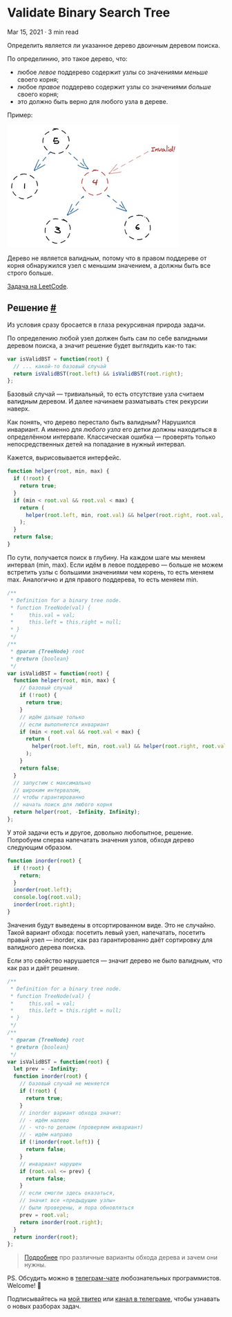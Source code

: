 Validate Binary Search Tree
===========================

Mar 15, 2021 · 3 min read

Определить является ли указанное дерево двоичным деревом поиска.

По определинию, это такое дерево, что:

*   любое _левое_ поддерево содержит узлы со значениями _меньше_ своего корня;
*   любое _правое_ поддерево содержит узлы со значениями _больше_ своего корня;
*   это должно быть верно для любого узла в дереве.

Пример:

![](/images/validate-binary-search-tree--ex.jpg)

Дерево не является валидным, потому что в правом поддереве от корня обнаружился узел с меньшим значением, а должны быть все строго больше.

[Задача на LeetCode](https://leetcode.com/problems/validate-binary-search-tree/).

Решение [#](#решение)
---------------------

Из условия сразу бросается в глаза рекурсивная природа задачи.

По определению любой узел должен быть сам по себе валидными деревом поиска, а значит решение будет выглядить как-то так:

```js
var isValidBST = function(root) {
  // ... какой-то базовый случай
  return isValidBST(root.left) && isValidBST(root.right);
};
```

Базовый случай — тривиальный, то есть отсутствие узла считаем валидным деревом. И далее начинаем разматывать стек рекурсии наверх.

Как понять, что дерево перестало быть валидным? Нарушился инвариант. А именно для _любого узла_ его детки должны находиться в определённом интервале. Классическая ошибка — проверять только непосредственных детей на попадание в нужный интервал.

Кажется, вырисовывается интерфейс.

```js
function helper(root, min, max) {
  if (!root) {
    return true;
  }
  if (min < root.val && root.val < max) {
    return (
      helper(root.left, min, root.val) && helper(root.right, root.val, max)
    );
  }
  return false;
}
```   

По сути, получается поиск в глубину. На каждом шаге мы меняем интервал (min, max). Если идём в левое поддерево — больше не можем встретить узлы с большими значениями чем корень, то есть меняем max. Аналогично и для правого поддерева, то есть меняем min.

```js
/**
 * Definition for a binary tree node.
 * function TreeNode(val) {
 *     this.val = val;
 *     this.left = this.right = null;
 * }
 */
/**
 * @param {TreeNode} root
 * @return {boolean}
 */
var isValidBST = function(root) {
  function helper(root, min, max) {
    // базовый случай
    if (!root) {
      return true;
    }
    // идём дальше только
    // если выполняется инвариант
    if (min < root.val && root.val < max) {
      return (
        helper(root.left, min, root.val) && helper(root.right, root.val, max)
      );
    }
    return false;
  }
  // запустим с максимально
  // широким интервалом,
  // чтобы гарантированно
  // начать поиск для любого корня
  return helper(root, -Infinity, Infinity);
};
```

У этой задачи есть и другое, довольно любопытное, решение. Попробуем сперва напечатать значения узлов, обходя дерево следующим образом.

```js
function inorder(root) {
  if (!root) {
    return;
  }
  inorder(root.left);
  console.log(root.val);
  inorder(root.right);
}
```

Значения будут выведены в отсортированном виде. Это не случайно. Такой вариант обхода: посетить левый узел, напечатать, посетить правый узел — inorder, как раз гарантированно даёт сортировку для валидного дерева поиска.

Если это свойство нарушается — значит дерево не было валидным, что как раз и даёт решение.

```js
/**
 * Definition for a binary tree node.
 * function TreeNode(val) {
 *     this.val = val;
 *     this.left = this.right = null;
 * }
 */
/**
 * @param {TreeNode} root
 * @return {boolean}
 */
var isValidBST = function(root) {
  let prev = -Infinity;
  function inorder(root) {
    // базовый случай не меняется
    if (!root) {
      return true;
    }
    // inorder вариант обхода значит:
    // - идём налево
    // - что-то делаем (проверяем инвариант)
    // - идём направо
    if (!inorder(root.left)) {
      return false;
    }
    // инвариант нарушен
    if (root.val <= prev) {
      return false;
    }
    // если смогли здесь оказаться,
    // значит все «предыдущие узлы»
    // были проверены, и пора обновляться
    prev = root.val;
    return inorder(root.right);
  }
  return inorder(root);
};
```

> [Подробнее](https://www.geeksforgeeks.org/tree-traversals-inorder-preorder-and-postorder/) про различные варианты обхода дерева и зачем они нужны.

PS. Обсудить можно в [телеграм-чате](https://t.me/ctci_chat_ru) любознательных программистов. Welcome! 🤗

Подписывайтесь на [мой твитер](https://twitter.com/vitkarpov) или [канал в телеграме](https://t.me/coding_interviews), чтобы узнавать о новых разборах задач.